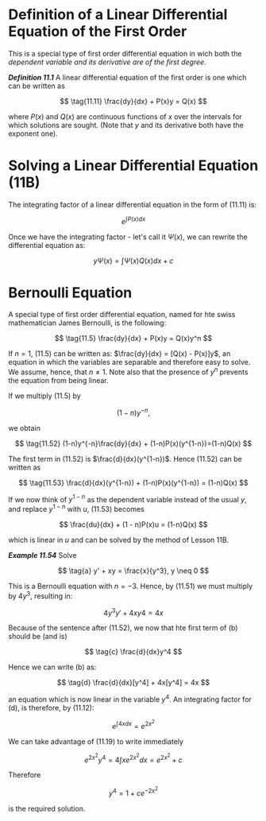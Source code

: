 # Definition of a Linear Differential Equation of the First Order

This is a special type of first order differential equation in wich both the *dependent variable and its derivative are of the first degree*.

***Definition 11.1***
A linear differential equation of the first order is one which can be written as

$$ \tag{11.11} \frac{dy}{dx} + P(x)y = Q(x) $$

where $P(x)$ and $Q(x)$ are continuous functions of $x$ over the intervals for which solutions are sought. (Note that $y$ and its derivative both have the exponent one).

# Solving a Linear Differential Equation (11B)

The integrating factor of a linear differential equation in the form of (11.11) is:

$$ \tag{11.12} e^{\int P(x)dx} $$

Once we have the integrating factor - let's call it $\Psi(x)$, we can rewrite the differential equation as:

$$ \tag{11.21} y\Psi(x) = \int\Psi(x)Q(x)dx + c $$

# Bernoulli Equation
A special type of first order differential equation, named for hte swiss mathematician James Bernoulli, is the following:

$$ \tag{11.5} \frac{dy}{dx} + P(x)y = Q(x)y^n $$

If $n = 1$, (11.5) can be written as: $\frac{dy}{dx} = [Q(x) - P(x)]y$, an equation in which the variables are separable and therefore easy to solve. We assume, hence, that $n \neq 1$. Note also that the presence of $y^n$ prevents the equation from being linear.

If we multiply (11.5) by

$$ \tag{11.51} (1-n)y^{-n},$$

we obtain

$$ \tag{11.52} (1-n)y^{-n}\frac{dy}{dx} + (1-n)P(x)(y^{1-n})=(1-n)Q(x) $$

The first term in (11.52) is $\frac{d}{dx}(y^{1-n})$. Hence (11.52) can be written as

$$ \tag{11.53} \frac{d}{dx}(y^{1-n}) + (1-n)P(x)(y^{1-n}) = (1-n)Q(x) $$

If we now think of $y^{1-n}$ as the dependent variable instead of the usual $y$, and replace $y^{1-n}$ with $u$, (11.53) becomes

$$ \frac{du}{dx} + (1 - n)P(x)u = (1-n)Q(x) $$

which is linear in $u$ and can be solved by the method of Lesson 11B.

***Example 11.54***
Solve

$$ \tag{a} y' + xy = \frac{x}{y^3}, y \neq 0 $$

This is a Bernoulli equation with $n = -3$. Hence, by (11.51) we must multiply by $4y^3$, resulting in:

$$ \tag{b} 4y^3y' + 4xy4 = 4x $$

Because of the sentence after (11.52), we now that hte first term of (b) should be (and is)

$$ \tag{c} \frac{d}{dx}y^4 $$

Hence we can write (b) as:

$$ \tag{d} \frac{d}{dx}[y^4] + 4x[y^4] = 4x $$

an equation which is now linear in the variable $y^4$. An integrating factor for (d), is therefore, by (11.12):

$$ \tag{e} e^{\int 4xdx} = e^{2x^2} $$

We can take advantage of (11.19) to write immediately

$$ \tag{f} e^{2x^2}y^4 = 4 \int xe^{2x^2}dx = e^{2x^2} + c $$

Therefore

$$ \tag{g} y^4 = 1 + ce^{-2x^2} $$

is the required solution.
